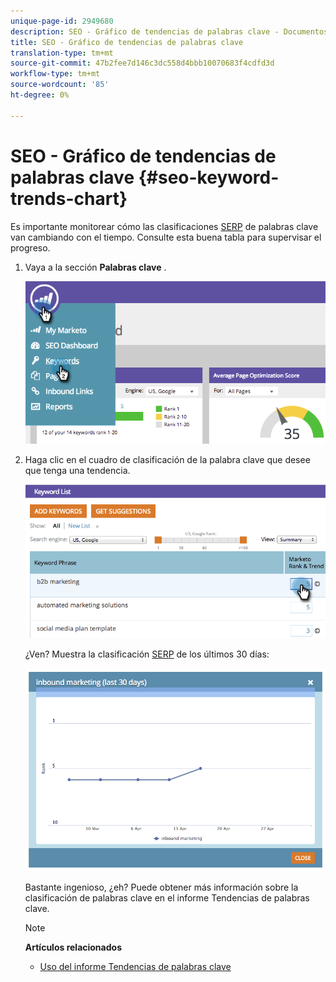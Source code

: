 ```yaml
---
unique-page-id: 2949680
description: SEO - Gráfico de tendencias de palabras clave - Documentos de marketing - Documentación del producto
title: SEO - Gráfico de tendencias de palabras clave
translation-type: tm+mt
source-git-commit: 47b2fee7d146c3dc558d4bbb10070683f4cdfd3d
workflow-type: tm+mt
source-wordcount: '85'
ht-degree: 0%

---
```



# SEO - Gráfico de tendencias de palabras clave {#seo-keyword-trends-chart}

Es importante monitorear cómo las clasificaciones [SERP](../../../../product-docs/additional-apps/seo/understanding-seo/understanding-search-engine-optimization.md) de palabras clave van cambiando con el tiempo. Consulte esta buena tabla para supervisar el progreso.

1. Vaya a la sección **Palabras clave** .

   ![](assets/image2014-9-18-12-3a5-3a7.png)

1. Haga clic en el cuadro de clasificación de la palabra clave que desee que tenga una tendencia.

   ![](assets/image2014-9-18-12-3a5-3a11.png)

   ¿Ven? Muestra la clasificación [SERP](../../../../product-docs/additional-apps/seo/understanding-seo/understanding-search-engine-optimization.md) de los últimos 30 días:

   ![](assets/image2014-9-18-12-3a5-3a14.png)

   Bastante ingenioso, ¿eh? Puede obtener más información sobre la clasificación de palabras clave en el informe Tendencias de palabras clave.

   >[!NOTE]
   >
   >**Artículos relacionados**
   >
   >    
   >    
   >    * [Uso del informe Tendencias de palabras clave](../../../../product-docs/additional-apps/seo/reports/seo-use-the-keyword-trends-report.md)


